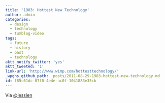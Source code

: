 ```yaml
---
title: '1983: Hottest New Technology'
author: admin
categories:
  - design
  - technology
  - tumblog-video
tags:
  - future
  - history
  - past
  - technology
aktt_notify_twitter: 'yes'
aktt_tweeted: '1'
link-url: 'http://www.wimp.com/hottesttechnology/'
_wpghs_github_path: _posts/2011-08-29-1983-hottest-new-technology.md
id: f85c61dc-07f0-4e4e-ac0f-1041883e35cb
---
```

<p>Via <a href="https://twitter.com/lessien/status/108216301067055104" title="" target="">@lessien</a></p>
